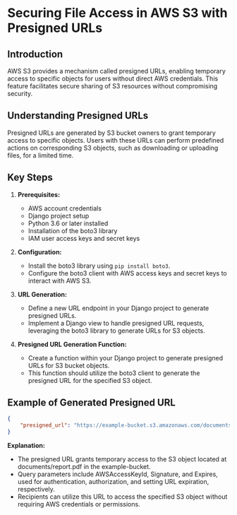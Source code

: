 # Securing File Access in AWS S3 with Presigned URLs

## Introduction

AWS S3 provides a mechanism called presigned URLs, enabling temporary access to specific objects for users without direct AWS credentials. This feature facilitates secure sharing of S3 resources without compromising security.

## Understanding Presigned URLs

Presigned URLs are generated by S3 bucket owners to grant temporary access to specific objects. Users with these URLs can perform predefined actions on corresponding S3 objects, such as downloading or uploading files, for a limited time.

## Key Steps

1. **Prerequisites:**
   - AWS account credentials
   - Django project setup
   - Python 3.6 or later installed
   - Installation of the boto3 library
   - IAM user access keys and secret keys

2. **Configuration:**
   - Install the boto3 library using `pip install boto3`.
   - Configure the boto3 client with AWS access keys and secret keys to interact with AWS S3.

3. **URL Generation:**
   - Define a new URL endpoint in your Django project to generate presigned URLs.
   - Implement a Django view to handle presigned URL requests, leveraging the boto3 library to generate URLs for S3 objects.

4. **Presigned URL Generation Function:**
   - Create a function within your Django project to generate presigned URLs for S3 bucket objects.
   - This function should utilize the boto3 client to generate the presigned URL for the specified S3 object.

## Example of Generated Presigned URL

```json
{
    "presigned_url": "https://example-bucket.s3.amazonaws.com/documents/report.pdf?AWSAccessKeyId=AKIA3EXAMPLE4YUNW&Signature=%2FD82n3a%2BEx4mpleSig%2Bmple%3D&Expires=1885300800"
}
```
**Explanation:**
  - The presigned URL grants temporary access to the S3 object located at documents/report.pdf in the example-bucket.
  - Query parameters include AWSAccessKeyId, Signature, and Expires, used for authentication, authorization, and setting URL expiration, respectively.
  - Recipients can utilize this URL to access the specified S3 object without requiring AWS credentials or permissions.
